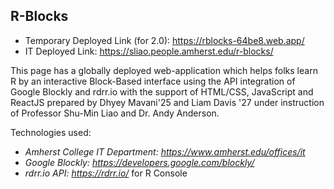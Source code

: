 ## R-Blocks
- Temporary Deployed Link (for 2.0): https://rblocks-64be8.web.app/
- IT Deployed Link: https://sliao.people.amherst.edu/r-blocks/

This page has a globally deployed web-application which helps folks learn R by an interactive Block-Based interface using the API integration of Google Blockly and rdrr.io with the support of HTML/CSS, JavaScript and ReactJS prepared by Dhyey Mavani'25 and Liam Davis '27 under instruction of Professor Shu-Min Liao and Dr. Andy Anderson.

Technologies used: 
- *Amherst College IT Department: https://www.amherst.edu/offices/it*
- *Google Blockly: https://developers.google.com/blockly/*
- *rdrr.io API: https://rdrr.io/* for R Console
